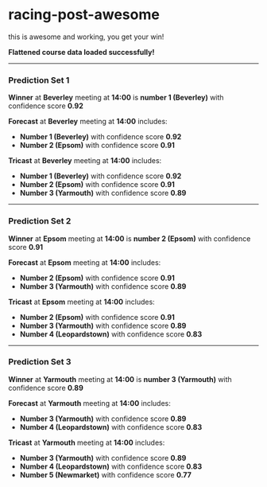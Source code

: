 # racing-post-awesome
this is awesome and working, you get your win! 

**Flattened course data loaded successfully!**

---

### Prediction Set 1
**Winner** at **Beverley** meeting at **14:00** is **number 1 (Beverley)** with confidence score **0.92**

**Forecast** at **Beverley** meeting at **14:00** includes:
- **Number 1 (Beverley)** with confidence score **0.92**
- **Number 2 (Epsom)** with confidence score **0.91**

**Tricast** at **Beverley** meeting at **14:00** includes:
- **Number 1 (Beverley)** with confidence score **0.92**
- **Number 2 (Epsom)** with confidence score **0.91**
- **Number 3 (Yarmouth)** with confidence score **0.89**

---

### Prediction Set 2
**Winner** at **Epsom** meeting at **14:00** is **number 2 (Epsom)** with confidence score **0.91**

**Forecast** at **Epsom** meeting at **14:00** includes:
- **Number 2 (Epsom)** with confidence score **0.91**
- **Number 3 (Yarmouth)** with confidence score **0.89**

**Tricast** at **Epsom** meeting at **14:00** includes:
- **Number 2 (Epsom)** with confidence score **0.91**
- **Number 3 (Yarmouth)** with confidence score **0.89**
- **Number 4 (Leopardstown)** with confidence score **0.83**

---

### Prediction Set 3
**Winner** at **Yarmouth** meeting at **14:00** is **number 3 (Yarmouth)** with confidence score **0.89**

**Forecast** at **Yarmouth** meeting at **14:00** includes:
- **Number 3 (Yarmouth)** with confidence score **0.89**
- **Number 4 (Leopardstown)** with confidence score **0.83**

**Tricast** at **Yarmouth** meeting at **14:00** includes:
- **Number 3 (Yarmouth)** with confidence score **0.89**
- **Number 4 (Leopardstown)** with confidence score **0.83**
- **Number 5 (Newmarket)** with confidence score **0.77**

